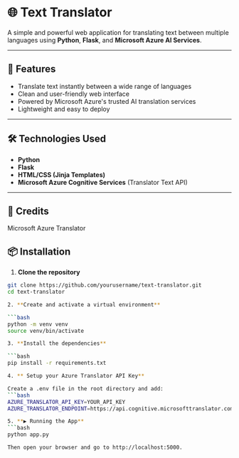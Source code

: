 # 🌐 Text Translator

A simple and powerful web application for translating text between multiple languages using **Python**, **Flask**, and **Microsoft Azure AI Services**.

---

## 🚀 Features

- Translate text instantly between a wide range of languages
- Clean and user-friendly web interface
- Powered by Microsoft Azure's trusted AI translation services
- Lightweight and easy to deploy

---

## 🛠️ Technologies Used

- **Python**
- **Flask**
- **HTML/CSS (Jinja Templates)**
- **Microsoft Azure Cognitive Services** (Translator Text API)

---

## 🧠 Credits
Microsoft Azure Translator

## 📦 Installation

1. **Clone the repository**

```bash
git clone https://github.com/yourusername/text-translator.git
cd text-translator

2. **Create and activate a virtual environment**

```bash
python -m venv venv
source venv/bin/activate

3. **Install the dependencies**

```bash
pip install -r requirements.txt

4. ** Setup your Azure Translator API Key**

Create a .env file in the root directory and add:
```bash
AZURE_TRANSLATOR_API_KEY=YOUR_API_KEY
AZURE_TRANSLATOR_ENDPOINT=https://api.cognitive.microsofttranslator.com/

5. **▶️ Running the App**
```bash
python app.py

Then open your browser and go to http://localhost:5000.

